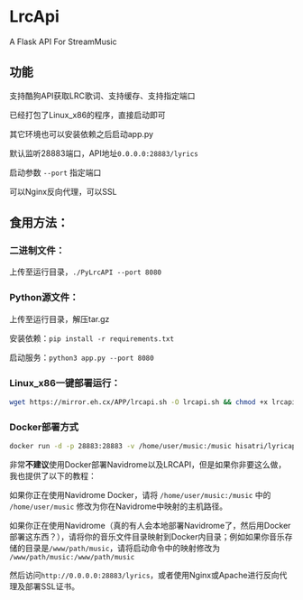 # LrcApi
A Flask API For StreamMusic

## 功能

支持酷狗API获取LRC歌词、支持缓存、支持指定端口

已经打包了Linux_x86的程序，直接启动即可

其它环境也可以安装依赖之后启动app.py

默认监听28883端口，API地址`0.0.0.0:28883/lyrics`

启动参数 `--port` 指定端口

可以Nginx反向代理，可以SSL

## 食用方法：

### 二进制文件：

上传至运行目录，`./PyLrcAPI --port 8080`
	
### Python源文件：
		
上传至运行目录，解压tar.gz
		
安装依赖：`pip install -r requirements.txt`
		
启动服务：`python3 app.py --port 8080`

### Linux_x86一键部署运行：

```bash
wget https://mirror.eh.cx/APP/lrcapi.sh -O lrcapi.sh && chmod +x lrcapi.sh && sudo bash lrcapi.sh
```

### Docker部署方式

```bash
docker run -d -p 28883:28883 -v /home/user/music:/music hisatri/lyricapi:v1.0
```

非常**不建议**使用Docker部署Navidrome以及LRCAPI，但是如果你非要这么做，我也提供了以下的教程：

如果你正在使用Navidrome Docker，请将 `/home/user/music:/music` 中的 `/home/user/music` 修改为你在Navidrome中映射的主机路径。

如果你正在使用Navidrome（真的有人会本地部署Navidrome了，然后用Docker部署这东西？），请将你的音乐文件目录映射到Docker内目录；例如如果你音乐存储的目录是`/www/path/music`，请将启动命令中的映射修改为 `/www/path/music:/www/path/music`

然后访问`http://0.0.0.0:28883/lyrics`，或者使用Nginx或Apache进行反向代理及部署SSL证书。
